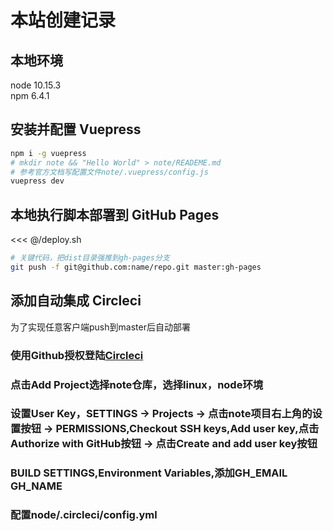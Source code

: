 # 本站创建记录

## 本地环境
node 10.15.3  
npm 6.4.1  

## 安装并配置 Vuepress
``` bash
npm i -g vuepress
# mkdir note && "Hello World" > note/READEME.md
# 参考官方文档写配置文件note/.vuepress/config.js
vuepress dev
```

## 本地执行脚本部署到 GitHub Pages
<<< @/deploy.sh
``` bash
# 关键代码，把dist目录强推到gh-pages分支
git push -f git@github.com:name/repo.git master:gh-pages
```

## 添加自动集成 Circleci
为了实现任意客户端push到master后自动部署

### 使用Github授权登陆[Circleci](https://circleci.com/)
### 点击Add Project选择note仓库，选择linux，node环境
### 设置User Key，SETTINGS -> Projects -> 点击note项目右上角的设置按钮 -> PERMISSIONS,Checkout SSH keys,Add user key,点击Authorize with GitHub按钮 -> 点击Create and add user key按钮
### BUILD SETTINGS,Environment Variables,添加GH_EMAIL GH_NAME
### 配置node/.circleci/config.yml
